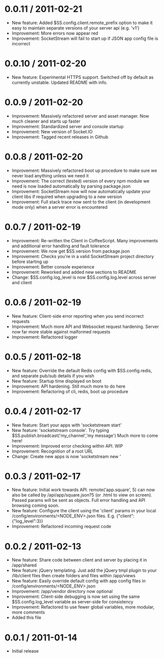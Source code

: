 0.0.11 / 2011-02-21
===================

  * New feature: Added $SS.config.client.remote_prefix option to make it easy to maintain separate versions of your server api (e.g. 'v1')
  * Improvement: More errors now appear red
  * Improvement: SocketStream will fail to start up if JSON app config file is incorrect


0.0.10 / 2011-02-20
===================

  * New feature: Experimental HTTPS support. Switched off by default as currently unstable. Updated README with info.


0.0.9 / 2011-02-20
==================

  * Improvement: Massively refactored server and asset manager. Now much cleaner and starts up faster
  * Improvement: Standardized server and console startup
  * Improvement: New version of Socket.IO
  * Improvement: Tagged recent releases in Github


0.0.8 / 2011-02-20
==================

  * Improvement: Massively refactored boot up procedure to make sure we never load anything unless we need it
  * Improvement: The correct (tested) version of every npm module we need is now loaded automatically by parsing package.json
  * Improvement: SocketStream now will now automatically update your client libs if required when upgrading to a new version
  * Improvement: Full stack trace now sent to the client (in development mode only) when a server error is encountered


0.0.7 / 2011-02-19
==================

  * Improvement: Re-written the Client in CoffeeScript. Many improvements and additional error handling and fault tolerance
  * Improvement: We now get $SS.version from package.json
  * Improvement: Checks you're in a valid SocketStream project directory before starting up
  * Improvement: Better console experience
  * Improvement: Reworked and added new sections to README
  * Change: $SS.config.log_level is now $SS.config.log.level across server and client


0.0.6 / 2011-02-19
==================

  * New feature: Client-side error reporting when you send incorrect requests
  * Improvement: Much more API and Websocket request hardening. Server now far more stable against malformed requests
  * Improvement: Refactored logger
  

0.0.5 / 2011-02-18
==================

  * New feature: Override the default Redis config with $SS.config.redis, and separate pub/sub details if you wish
  * New feature: Startup time displayed on boot
  * Improvement: API hardening. Still much more to do here
  * Improvement: Refactoring of cli, redis, boot up procedure


0.0.4 / 2011-02-17
==================

  * New feature: Start your apps with 'socketstream start'
  * New feature: 'socketstream console'. Try typing $SS.publish.broadcast('my_channel','my message')  Much more to come here!
  * Improvement: Improved error checking within API. WIP
  * Improvement: Recognition of a root URL
  * Change: Create new apps is now 'socketstream new <PROJECTNAME>'


0.0.3 / 2011-02-17
==================

  * New feature: Initial work towards API. remote('app.square', 5) can now also be called by /api/app/square.json?5 (or .html to view on screen). Passed params will be sent as objects. Full error handling and API browsing coming soon.
  * New feature: Configure the client using the 'client' params in your local /config/environments/<NODE_ENV>.json files. E.g. {"client": {"log_level":3}}
  * Improvement: Refactored incoming request code
  
  
0.0.2 / 2011-02-13
==================

  * New feature: Share code between client and server by placing it in /app/shared
  * New feature: jQuery templating. Just add the jQuery tmpl plugin to your /lib/client files then create folders and files within /app/views
  * New feature: Easily override default config with app config files in /config/environments/<NODE_ENV>.json
  * Improvement: /app/vendor directory now optional
  * Improvement: Client-side debugging is now set using the same $SS.config.log_level variable as server-side for consistency
  * Improvement: Refactored to use fewer global variables, more modular, more comments
  * Added this file
  

0.0.1 / 2011-01-14
==================

  * Initial release